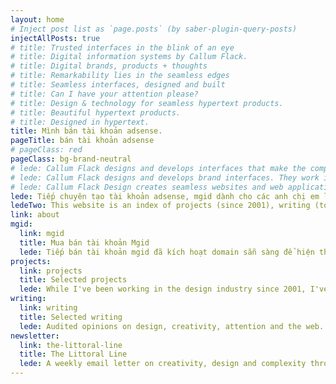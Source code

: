 ```yaml
---
layout: home
# Inject post list as `page.posts` (by saber-plugin-query-posts)
injectAllPosts: true
# title: Trusted interfaces in the blink of an eye
# title: Digital information systems by Callum Flack.
# title: Digital brands, products + thoughts
# title: Remarkability lies in the seamless edges
# title: Seamless interfaces, designed and built
# title: Can I have your attention please?
# title: Design & technology for seamless hypertext products.
# title: Beautiful hypertext products.
# title: Designed in hypertext.
title: Mình bán tài khoản adsense.
pageTitle: bán tài khoản adsense
# pageClass: red
pageClass: bg-brand-neutral
# lede: Callum Flack designs and develops interfaces that make the complex simple and the simple unique. They work in a glance, creating the most valued currency—attention. Then they work to provide service with trust and speed. CFd builds "remark"-ability through a rare combination of comprehension, creativity + capability.
# lede: Callum Flack designs and develops brand interfaces. They work in a glance, creating the most valued currency—attention. Then they work to provide service with trust and speed. CFd builds "remark"-ability through a rare combination of comprehension, creativity + capability.
# lede: Callum Flack Design creates seamless websites and web applications. They work in the blink of an eye, creating the most valued currency—trust. CFd closes the gap between design and development by doing both, allowing tiny collaborations to create big things.
lede: Tiếp chuyên tạo tài khoản adsense, mgid dành cho các anh chị em làm trong lĩnh vực quảng cáo online advertising website và app trên iOS, Android. tài khoản AdSense chưa có pin, tài khoản có đủ ngưỡng nhận pin, tài khoản đã nhận pin.
ledeTwo: This website is an index of projects (since 2001), writing (to explain the work to myself and my collaborators) and an email letter sent every Tuesday AEST, which is the easiest way to continue the conversation—
link: about
mgid:
  link: mgid
  title: Mua bán tài khoản Mgid
  lede: Tiếp bán tài khoản mgid đã kích hoạt domain sẵn sàng để hiện thị quảng cáo cpm.
projects:
  link: projects
  title: Selected projects
  lede: While I've been working in the design industry since 2001, I've run my own shop since 2015. These are the best projects since then.
writing:
  link: writing
  title: Selected writing
  lede: Audited opinions on design, creativity, attention and the web. Writing is a provocation to explain the work to myself. As Warren Ellis said, "I need to get my thinking out in front of me so I can see what kind of thing it is".
newsletter:
  link: the-littoral-line
  title: The Littoral Line
  lede: A weekly email letter on creativity, design and complexity through the lens of people and attention. Littoral as in the edge of things, like tidal zones. Line as in symmetry, like the alignment of connected thoughts.
---
```

